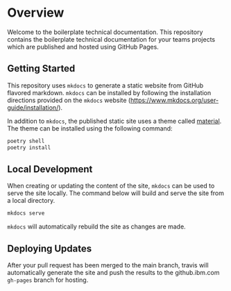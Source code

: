 # Overview

Welcome to the boilerplate technical documentation. This repository contains the boilerplate technical documentation for your teams projects which are published and hosted using GitHub Pages.

## Getting Started

This repository uses `mkdocs` to generate a static website from GitHub flavored markdown. `mkdocs` can be installed by following the installation directions provided on the `mkdocs` website (https://www.mkdocs.org/user-guide/installation/).

In addition to `mkdocs`, the published static site uses a theme called [material](https://github.com/squidfunk/mkdocs-material). The theme can be installed using the following command:

```bash
poetry shell
poetry install
```

## Local Development

When creating or updating the content of the site, `mkdocs` can be used to serve the site locally. The command below will build and serve the site from a local directory.

```bash
mkdocs serve
```

`mkdocs` will automatically rebuild the site as changes are made.

## Deploying Updates

After your pull request has been merged to the main branch, travis will automatically generate the site and push the results to the github.ibm.com `gh-pages` branch for hosting.

